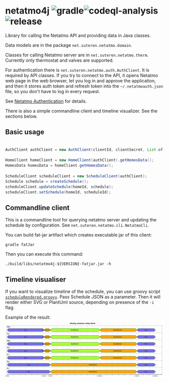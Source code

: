 # netatmo4j ![gradle](https://github.com/konikvranik/netatmo4j/actions/workflows/gradle.yml/badge.svg)![codeql-analysis](https://github.com/konikvranik/netatmo4j/actions/workflows/codeql-analysis.yml/badge.svg)![release](https://github.com/konikvranik/netatmo4j/actions/workflows/gradle-publish.yml/badge.svg)

Library for calling the Netatmo API and providing data in Java classes.

Data models are in the package `net.suteren.netatmo.domain`.

Classes for calling Netatmo server are in `net.suteren.netatmo.therm`.
Currently only thermostat and valves are supported.

For authentication there is `net.suteren.netatmo.auth.AuthClient`.
It is required by API classes.
If you try to connect to the API, it opens Netatmo web page in the web browser,
let you log in and approve the application, and then it stores auth token and refresh token into the `~/.netatmoauth.json` file,
so you don't have to log in every request.

See [Netatmo Authentication](https://dev.netatmo.com/apidocumentation/oauth) for details.

There is also a simple commandline client and timeline visualizer. See the sections below.

## Basic usage

```java

AuthClient authClient =	new AuthClient(clientId, clientSecret, List.of("read_thermostat", "write_thermostat"), "Netatmo tool", authconfig);

HomeClient homeClient = new HomeClient(authClient).getHomesData();
HomesData homesData = homeClient.getHomesData();

ScheduleClient scheduleClient = new ScheduleClient(authClient);
Schedule schedule = createSchedule();
scheduleClient.updateSchedule(homeId, schedule);
scheduleClient.setSchedule(homeId, scheduleId);

```

## Commandline client

This is a commandline tool for querying netatmo server and updating the schedule by configuration.
See `net.suteren.netatmo.cli.NetatmoCli`.

You can build fat-jar artifact which creates executable jar of this client:

```shell
gradle fatJar
```

Then you can execute this command:

```shell
./build/libs/netatmo4j-${VERSION}-fatjar.jar -h
```

## Timeline visualiser

If you want to visualize timeline of the schedule,
you can use groovy script [`scheduleRendered.groovy`](bin/scheduleRendered.groovy).
Pass Schedule JSON as a parameter.
Then it will render either SVG or PlantUml source, depending on presence of the `-i` flag.

Example of the result: ![timeline example](example_timeline.svg)